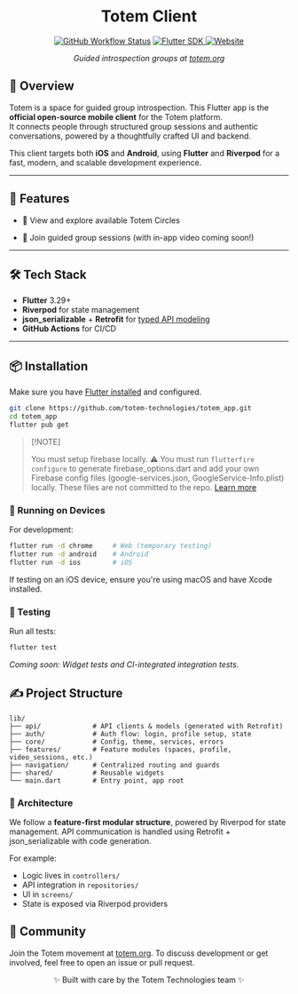 <div align="center">
<h1>Totem Client</h1>
<a href="https://github.com/totem-technologies/totem_app/actions/workflows/build.yaml"><img alt="GitHub Workflow Status" src="https://img.shields.io/github/actions/workflow/status/totem-technologies/totem_app/build.yaml?color=%2320A920"></a>
<a href="https://pub.dev/packages/flutter">
  <img alt="Flutter SDK" src="https://img.shields.io/badge/flutter-%3E%3D3.29-blue?logo=flutter&style=flat-square">
</a>
<a href="https://totem.org">
  <img alt="Website" src="https://img.shields.io/badge/visit-totem.org-orange?style=flat-square">
</a>
<p><em>Guided introspection groups at <a href="https://www.totem.org">totem.org</a></em></p>
</div>

## 🧭 Overview

Totem is a space for guided group introspection. This Flutter app is the **official open-source mobile client** for the Totem platform.  
It connects people through structured group sessions and authentic conversations, powered by a thoughtfully crafted UI and backend.

This client targets both **iOS** and **Android**, using **Flutter** and **Riverpod** for a fast, modern, and scalable development experience.

---

## 🚀 Features

- 📅 View and explore available Totem Circles
<!-- - 🔐 Secure authentication and onboarding -->
- 💬 Join guided group sessions (with in-app video coming soon!)
  <!-- - 🧘 Personalized user profile and avatar -->
  <!-- - 🔔 Push notification integration -->
  <!-- - 🧪 CI/CD with GitHub Actions -->

---

## 🛠 Tech Stack

- **Flutter** 3.29+
- **Riverpod** for state management
- **json_serializable** + **Retrofit** for [typed API modeling](./swagger_parser.yaml)
- **GitHub Actions** for CI/CD

---

## 📦 Installation

Make sure you have [Flutter installed](https://docs.flutter.dev/get-started/install) and configured.

```bash
git clone https://github.com/totem-technologies/totem_app.git
cd totem_app
flutter pub get
```

> \[!NOTE]
>
> You must setup firebase locally.
> ⚠️ You must run `flutterfire configure` to generate firebase_options.dart and add your own Firebase config files (google-services.json, GoogleService-Info.plist) locally. These files are not committed to the repo. [Learn more](https://firebase.google.com/docs/flutter/setup)

### 📲 Running on Devices

For development:

```bash
flutter run -d chrome     # Web (temporary testing)
flutter run -d android    # Android
flutter run -d ios        # iOS
```

If testing on an iOS device, ensure you're using macOS and have Xcode installed.

### 🧪 Testing

Run all tests:

```bash
flutter test
```

_Coming soon: Widget tests and CI-integrated integration tests._

## ✍️ Project Structure

```
lib/
├── api/             # API clients & models (generated with Retrofit)
├── auth/            # Auth flow: login, profile setup, state
├── core/            # Config, theme, services, errors
├── features/        # Feature modules (spaces, profile, video_sessions, etc.)
├── navigation/      # Centralized routing and guards
├── shared/          # Reusable widgets
└── main.dart        # Entry point, app root
```

### 📐 Architecture

We follow a **feature-first modular structure**, powered by Riverpod for state management.
API communication is handled using Retrofit + json_serializable with code generation.

For example:

- Logic lives in `controllers/`
- API integration in `repositories/`
- UI in `screens/`
- State is exposed via Riverpod providers

## 👥 Community

Join the Totem movement at [totem.org](https://www.totem.org).
To discuss development or get involved, feel free to open an issue or pull request.

<div align="center"> ✨ Built with care by the Totem Technologies team ✨ </div>
